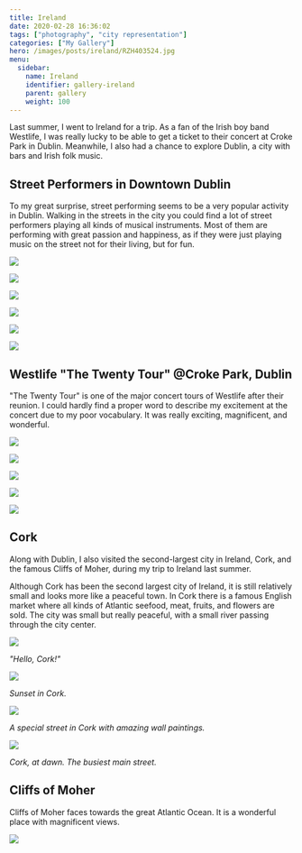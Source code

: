 ```yaml
---
title: Ireland
date: 2020-02-28 16:36:02
tags: ["photography", "city representation"]
categories: ["My Gallery"]
hero: /images/posts/ireland/RZH403524.jpg
menu:
  sidebar:
    name: Ireland
    identifier: gallery-ireland
    parent: gallery
    weight: 100
---
```


Last summer, I went to Ireland for a trip. As a fan of the Irish boy band Westlife, I was really lucky to be able to get a ticket to their concert at Croke Park in Dublin. Meanwhile, I also had a chance to explore Dublin, a city with bars and Irish folk music.

<!-- more -->

## Street Performers in Downtown Dublin

To my great surprise, street performing seems to be a very popular activity in Dublin. Walking in the streets in the city you could find a lot of street performers playing all kinds of musical instruments. Most of them are performing with great passion and happiness, as if they were just playing music on the street not for their living, but for fun.

![](190823_RZH3285.jpg)

![](190823_RZH3301.jpg)

![](190823_RZH3309.jpg)

![](190823_RZH3457.jpg)

![](190823_RZH3460.jpg)

![](190823_RZH3530.jpg)

## Westlife "The Twenty Tour" @Croke Park, Dublin

"The Twenty Tour" is one of the major concert tours of Westlife after their reunion. I could hardly find a proper word to describe my excitement at the concert due to my poor vocabulary. It was really exciting, magnificent, and wonderful.

![](RZH4148.jpg)

![](RZH403524.jpg)

![](RZH410822.jpg)

![](RZH415721.jpg)

![](RZH418626.jpg)


## Cork
Along with Dublin, I also visited the second-largest city in Ireland, Cork, and the famous Cliffs of Moher, during my trip to Ireland last summer. 

Although Cork has been the second largest city of Ireland, it is still relatively small and looks more like a peaceful town. In Cork there is a famous English market where all kinds of Atlantic seefood, meat, fruits, and flowers are sold. The city was small but really peaceful, with a small river passing through the city center.

![](RZH37644.jpg)

*"Hello, Cork!"*

![](190823_RZH3774.jpg)

*Sunset in Cork.*

![](190823_RZH3780.jpg)

*A special street in Cork with amazing wall paintings.*

![](190823_RZH3804.jpg)

*Cork, at dawn. The busiest main street.*

## Cliffs of Moher

Cliffs of Moher faces towards the great Atlantic Ocean. It is a wonderful place with magnificent views.

![](RZH38723.jpg)
